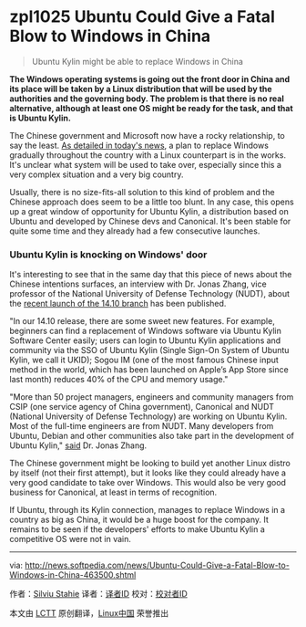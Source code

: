 zpl1025
Ubuntu Could Give a Fatal Blow to Windows in China
================================================================================
> Ubuntu Kylin might be able to replace Windows in China

**The Windows operating systems is going out the front door in China and its place will be taken by a Linux distribution that will be used by the authorities and the governing body. The problem is that there is no real alternative, although at least one OS might be ready for the task, and that is Ubuntu Kylin.**

The Chinese government and Microsoft now have a rocky relationship, to say the least. [As detailed in today's news][1], a plan to replace Windows gradually throughout the country with a Linux counterpart is in the works. It's unclear what system will be used to take over, especially since this a very complex situation and a very big country.

Usually, there is no size-fits-all solution to this kind of problem and the Chinese approach does seem to be a little too blunt. In any case, this opens up a great window of opportunity for Ubuntu Kylin, a distribution based on Ubuntu and developed by Chinese devs and Canonical. It's been stable for quite some time and they already had a few consecutive launches.

### Ubuntu Kylin is knocking on Windows' door ###

It's interesting to see that in the same day that this piece of news about the Chinese intentions surfaces, an interview with Dr. Jonas Zhang, vice professor of the National University of Defense Technology (NUDT), about the [recent launch of the 14.10 branch][2] has been published.

"In our 14.10 release, there are some sweet new features. For example, beginners can find a replacement of Windows software via Ubuntu Kylin Software Center easily; users can login to Ubuntu Kylin applications and community via the SSO of Ubuntu Kylin (Single Sign-On System of Ubuntu Kylin, we call it UKID); Sogou IM (one of the most famous Chinese input method in the world, which has been launched on Apple’s App Store since last month) reduces 40% of the CPU and memory usage."

"More than 50 project managers, engineers and community managers from CSIP (one service agency of China government), Canonical and NUDT (National University of Defense Technology) are working on Ubuntu Kylin. Most of the full-time engineers are from NUDT. Many developers from Ubuntu, Debian and other communities also take part in the development of Ubuntu Kylin," [said][2] Dr. Jonas Zhang.

The Chinese government might be looking to build yet another Linux distro by itself (not their first attempt), but it looks like they could already have a very good candidate to take over Windows. This would also be very good business for Canonical, at least in terms of recognition. 

If Ubuntu, through its Kylin connection, manages to replace Windows in a country as big as China, it would be a huge boost for the company. It remains to be seen if the developers' efforts to make Ubuntu Kylin a competitive OS were not in vain. 

--------------------------------------------------------------------------------

via: http://news.softpedia.com/news/Ubuntu-Could-Give-a-Fatal-Blow-to-Windows-in-China-463500.shtml

作者：[Silviu Stahie][a]
译者：[译者ID](https://github.com/译者ID)
校对：[校对者ID](https://github.com/校对者ID)

本文由 [LCTT](https://github.com/LCTT/TranslateProject) 原创翻译，[Linux中国](http://linux.cn/) 荣誉推出

[a]:http://news.softpedia.com/editors/browse/silviu-stahie
[1]:http://news.softpedia.com/news/China-Starts-Windows-Eradication-15-of-Govt-PCs-to-Switch-to-Linux-Every-Year-463393.shtml
[2]:http://news.softpedia.com/news/Ubuntu-Kylin-14-10-Utopic-Unicorn-Consolidates-Its-Position-in-China-463068.shtml
[3]:https://insights.ubuntu.com/2014/10/29/interview-nudt-talks-ubuntu-kylin-and-its-14-10-release/
